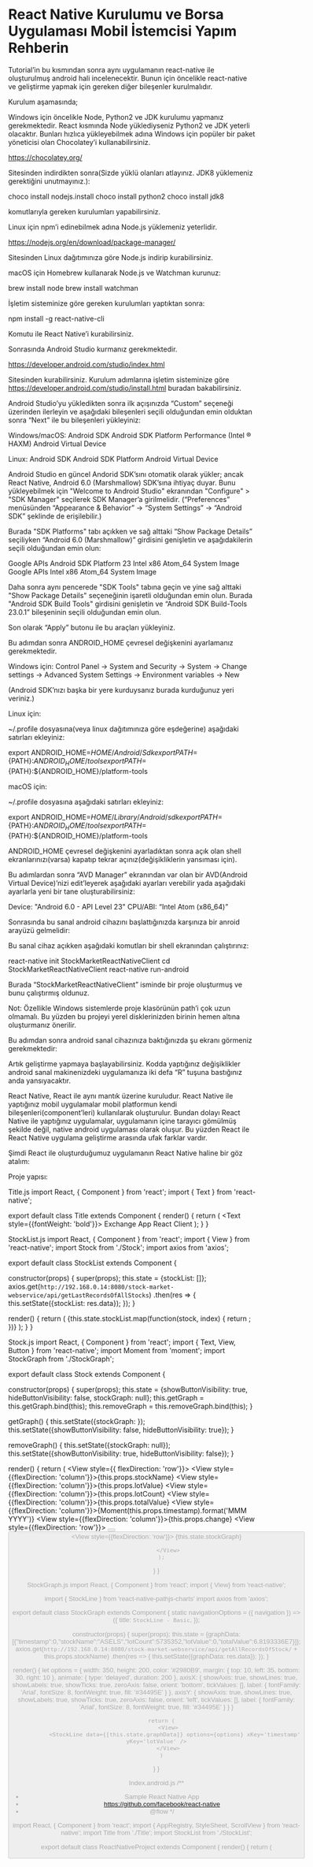 # React Native Kurulumu ve Borsa Uygulaması Mobil İstemcisi Yapım Rehberin
Tutorial’in bu kısmından sonra aynı uygulamanın react-native ile oluşturulmuş android hali incelenecektir. Bunun için öncelikle react-native ve geliştirme yapmak için gereken diğer bileşenler kurulmalıdır.
 
Kurulum aşamasında;
 
Windows için öncelikle Node, Python2 ve JDK kurulumu yapmanız gerekmektedir. React kısmında Node yüklediyseniz Python2 ve JDK yeterli olacaktır. Bunları hızlıca yükleyebilmek adına Windows için popüler bir paket yöneticisi olan Chocolatey’i kullanabilirsiniz.
 
https://chocolatey.org/
 
Sitesinden indirdikten sonra(Sizde yüklü olanları atlayınız. JDK8 yüklemeniz gerektiğini unutmayınız.):
 
choco install nodejs.install 
choco install python2 
choco install jdk8
 
komutlarıyla gereken kurulumları yapabilirsiniz.
 
Linux için npm’i edinebilmek adına Node.js yüklemeniz yeterlidir.
 
https://nodejs.org/en/download/package-manager/ 
 
Sitesinden Linux dağıtımınıza göre Node.js indirip kurabilirsiniz.
 
 
macOS için Homebrew kullanarak Node.js ve Watchman kurunuz:
 
brew install node
brew install watchman
 
İşletim sisteminize göre gereken kurulumları yaptıktan sonra:
 
npm install -g react-native-cli
 
Komutu ile React Native’i kurabilirsiniz.
 
Sonrasında Android Studio kurmanız gerekmektedir.
 
https://developer.android.com/studio/index.html 
 
Sitesinden kurabilirsiniz. Kurulum adımlarına işletim sisteminize göre https://developer.android.com/studio/install.html buradan bakabilirsiniz.
 
Android Studio’yu yükledikten sonra ilk açışınızda “Custom” seçeneği üzerinden ilerleyin ve aşağıdaki bileşenleri seçili olduğundan emin olduktan sonra “Next” ile bu bileşenleri yükleyiniz:
 
Windows/macOS:
Android SDK
Android SDK Platform
Performance (Intel ® HAXM)
Android Virtual Device
 
Linux:
Android SDK
Android SDK Platform
Android Virtual Device
 
Android Studio en güncel Andorid SDK’sını otomatik olarak yükler; ancak React Native, Android 6.0 (Marshmallow) SDK’sına ihtiyaç duyar. Bunu yükleyebilmek için "Welcome to Android Studio" ekranından "Configure" > "SDK Manager" seçilerek SDK Manager’a girilmelidir. (“Preferences” menüsünden “Appearance & Behavior” → “System Settings” → “Android SDK” şeklinde de erişilebilir.)
 
Burada "SDK Platforms" tabı açıkken ve sağ alttaki “Show Package Details” seçiliyken “Android 6.0 (Marshmallow)” girdisini genişletin ve aşağıdakilerin seçili olduğundan emin olun:
 
Google APIs
Android SDK Platform 23
Intel x86 Atom_64 System Image
Google APIs Intel x86 Atom_64 System Image
 
Daha sonra aynı pencerede "SDK Tools" tabına geçin ve yine sağ alttaki "Show Package Details" seçeneğinin işaretli olduğundan emin olun. Burada "Android SDK Build Tools" girdisini genişletin ve “Android SDK Build-Tools 23.0.1” bileşeninin seçili olduğundan emin olun.
 
Son olarak “Apply” butonu ile bu araçları yükleyiniz.
 
Bu adımdan sonra ANDROID_HOME çevresel değişkenini ayarlamanız gerekmektedir.
 
Windows için:
Control Panel → System and Security → System → Change settings → Advanced System Settings → Environment variables → New
 

(Android SDK’nızı başka bir yere kurduysanız burada kurduğunuz yeri veriniz.)
 
Linux için:
 
~/.profile dosyasına(veya linux dağıtımınıza göre eşdeğerine) aşağıdaki satırları ekleyiniz:
 
export ANDROID_HOME=${HOME}/Android/Sdk
export PATH=${PATH}:${ANDROID_HOME}/tools
export PATH=${PATH}:${ANDROID_HOME}/platform-tools
 
macOS için:
 
~/.profile dosyasına aşağıdaki satırları ekleyiniz:
 
export ANDROID_HOME=${HOME}/Library/Android/sdk
export PATH=${PATH}:${ANDROID_HOME}/tools
export PATH=${PATH}:${ANDROID_HOME}/platform-tools
 
ANDROID_HOME çevresel değişkenini ayarladıktan sonra açık olan shell ekranlarınızı(varsa) kapatıp tekrar açınız(değişikliklerin yansıması için).
 
Bu adımlardan sonra “AVD Manager” ekranından  var olan bir AVD(Android Virtual Device)’nizi edit’leyerek aşağıdaki ayarları verebilir yada aşağıdaki ayarlarla yeni bir tane oluşturabilirsiniz:
 
Device: "Android 6.0 - API Level 23"
CPU/ABI: “Intel Atom (x86_64)”
 
Sonrasında bu sanal android cihazını başlattığınızda karşınıza bir anroid arayüzü gelmelidir:
 

 
Bu sanal cihaz açıkken aşağıdaki komutları bir shell ekranından çalıştırınız:
 
react-native init StockMarketReactNativeClient
cd StockMarketReactNativeClient
react-native run-android 
 
Burada “StockMarketReactNativeClient” isminde bir proje oluşturmuş ve bunu çalıştırmış oldunuz. 
 
Not: Özellikle Windows sistemlerde proje klasörünün path’i çok uzun olmamalı. Bu yüzden bu projeyi yerel disklerinizden birinin hemen altına oluşturmanız önerilir.
 
Bu adımdan sonra android sanal cihazınıza baktığınızda şu ekranı görmeniz gerekmektedir:
 

 
Artık geliştirme yapmaya başlayabilirsiniz. Kodda yaptığınız değişiklikler android sanal makinenizdeki uygulamanıza iki defa “R” tuşuna bastığınız anda yansıyacaktır.
 
React Native, React ile aynı mantık üzerine kuruludur. React Native ile yaptığınız mobil uygulamalar mobil platformun kendi bileşenleri(component’leri) kullanılarak oluşturulur. Bundan dolayı React Native ile yaptığınız uygulamalar, uygulamanın içine tarayıcı gömülmüş şekilde değil, native android uygulaması olarak oluşur. Bu yüzden React ile React Native uygulama geliştirme arasında ufak farklar vardır.
 
Şimdi React ile oluşturduğumuz uygulamanın React Native haline bir göz atalım:
 
Proje yapısı:

 
 
Title.js
import React, { Component } from 'react';
import {
   Text
} from 'react-native';
 
export default class Title extends Component {
   render() {
       return (
           <Text style={{fontWeight: 'bold'}}>
               Exchange App React Client
           </Text>
       );
   }
}
 
 
StockList.js
import React, { Component } from 'react';
import {
   View
} from 'react-native';
import Stock from './Stock';
import axios from 'axios';
 
export default class StockList extends Component {
 
   constructor(props) {
       super(props);
       this.state = {stockList: []};
       axios.get(`http://192.168.0.14:8080/stock-market-webservice/api/getLastRecordsOfAllStocks`)
           .then(res => {
               this.setState({stockList: res.data});
           });
   }
 
   render() {
       return (
           <View>
               {this.state.stockList.map(function(stock, index) {
                   return <Stock key={index} lotCount={stock.stockRecord.lotCount} lotValue={stock.stockRecord.lotValue}
                                 stockName={stock.stockRecord.stockName} timestamp={stock.stockRecord.timestamp}
                                 totalValue={stock.stockRecord.totalValue} change={stock.lastLotValueChange}></Stock>;
               })}
           </View>
       );
   }
}
 
 
Stock.js
import React, { Component } from 'react';
import {
   Text,
   View,
   Button
} from 'react-native';
import Moment from 'moment';
import StockGraph from './StockGraph';
 
export default class Stock extends Component {
 
   constructor(props) {
       super(props);
       this.state = {showButtonVisibility: true, hideButtonVisibility: false, stockGraph: null};
       this.getGraph = this.getGraph.bind(this);
       this.removeGraph = this.removeGraph.bind(this);
   }
 
   getGraph() {
       this.setState({stockGraph: <StockGraph stockName={this.props.stockName}/>});
       this.setState({showButtonVisibility: false, hideButtonVisibility: true});
   }
 
   removeGraph() {
       this.setState({stockGraph: null});
       this.setState({showButtonVisibility: true, hideButtonVisibility: false});
   }
 
   render() {
       return (
           <View>
               <View style={{ flexDirection: 'row'}}>
                   <View style={{flexDirection: 'column'}}><Text>{this.props.stockName}  </Text></View>
                   <View style={{flexDirection: 'column'}}><Text>{this.props.lotValue}  </Text></View>
                   <View style={{flexDirection: 'column'}}><Text>{this.props.lotCount}  </Text></View>
                   <View style={{flexDirection: 'column'}}><Text>{this.props.totalValue}  </Text></View>
                   <View style={{flexDirection: 'column'}}><Text>{Moment(this.props.timestamp).format('MMM YYYY')}  </Text></View>
                   <View style={{flexDirection: 'column'}}><Text>{this.props.change}</Text></View>
               </View>
               <View style={{flexDirection: 'row'}}>
                   <Button onPress={this.getGraph} disabled={!this.state.showButtonVisibility} title="Get Graph"/>
                   <Button onPress={this.removeGraph} disabled={!this.state.hideButtonVisibility} title="Remove Graph"/>
               </View>
               <View style={{flexDirection: 'row'}}>
                   {this.state.stockGraph}
               </View>
 
           </View>
       );
   }
}
 
 
StockGraph.js
import React, { Component } from 'react';
import { View} from 'react-native';
 
import { StockLine } from 'react-native-pathjs-charts'
import axios from 'axios';
 
export default class StockGraph extends Component {
   static navigationOptions = ({ navigation }) => ({
       title: `StockLine - Basic`,
   });
 
   constructor(props) {
       super(props);
       this.state = {graphData: [{"timestamp":0,"stockName":"ASELS","lotCount":5735352,"lotValue":0,"totalValue":6.8193336E7}]};
       axios.get(`http://192.168.0.14:8080/stock-market-webservice/api/getAllRecordsOfStock/` + this.props.stockName)
           .then(res => {
               this.setState({graphData: res.data});
           });
   }
 
   render() {
       let options = {
           width: 350,
           height: 200,
           color: '#2980B9',
           margin: {
               top: 10,
               left: 35,
               bottom: 30,
               right: 10
           },
           animate: {
               type: 'delayed',
               duration: 200
           },
           axisX: {
               showAxis: true,
               showLines: true,
               showLabels: true,
               showTicks: true,
               zeroAxis: false,
               orient: 'bottom',
               tickValues: [],
               label: {
                   fontFamily: 'Arial',
                   fontSize: 8,
                   fontWeight: true,
                   fill: '#34495E'
               }
           },
           axisY: {
               showAxis: true,
               showLines: true,
               showLabels: true,
               showTicks: true,
               zeroAxis: false,
               orient: 'left',
               tickValues: [],
               label: {
                   fontFamily: 'Arial',
                   fontSize: 8,
                   fontWeight: true,
                   fill: '#34495E'
               }
           }
       }
 
       return (
           <View>
               <StockLine data={[this.state.graphData]} options={options} xKey='timestamp' yKey='lotValue' />
           </View>
       )
   }
}
 
Index.android.js
/**
* Sample React Native App
* https://github.com/facebook/react-native
* @flow
*/
 
import React, { Component } from 'react';
import {
 AppRegistry,
 StyleSheet,
 ScrollView
} from 'react-native';
import Title from './Title';
import StockList from './StockList';
 
export default class ReactNativeProject extends Component {
 render() {
   return (
     <ScrollView>
       <Title />
       <StockList />
     </ScrollView>
   );
 }
}
 
AppRegistry.registerComponent('ReactNativeProject', () => ReactNativeProject);
 
Görüldüğü gibi render() fonksiyonlarında döndürülen içeriklerdeki etiketler dışında bileşenlerin yapısında çok fazla değişiklik yapılmamıştır. Bu etiketlerin değişmesinin sebebi yazdığımız uygulamanın native android uygulaması olacak olmasıdır. Bu yüzden android’in kendi bileşenleri kullanılarak uygulamanın geliştirilmesi gerekiyor. Örneğin div yerine view, onClick yerine onPress kullanılması gibi. Bu yüzdendir ki Facebook, React’ın sitesinde slogan olarak “Write once, run anywhere.” değil, “Learn once, write anywhere.” sloganını kullanmıştır.
 
Bunun dışında kulanılan bazı kütüphaneler değişebilir. StockGraph bileşeninin React Native versiyonunda farklı bir grafik çizdirme kütüphanesi kullanılmıştır. Bunun da sebebi yine bileşenlerin android’e uyumlu olması gerekliliğidir.
 
Görüldüğü üzere tutorial kapsamında kısa bir sürede ufak değişikliklerle hem bir web uygulaması hem de bir android uygulaması geliştirilmiştir.

